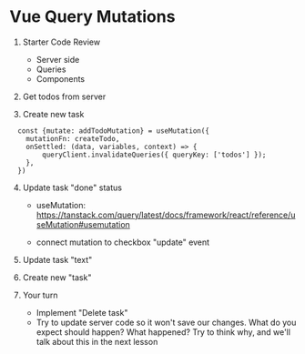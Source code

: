 # Vue Query Mutations

1. Starter Code Review
    - Server side
    - Queries
    - Components

2. Get todos from server

3. Create new task

```
  const {mutate: addTodoMutation} = useMutation({
    mutationFn: createTodo,
    onSettled: (data, variables, context) => {
        queryClient.invalidateQueries({ queryKey: ['todos'] });
    },
  })
```

4. Update task "done" status
    - useMutation: https://tanstack.com/query/latest/docs/framework/react/reference/useMutation#usemutation

    - connect mutation to checkbox "update" event

5. Update task "text"

6. Create new "task"

7. Your turn
    - Implement "Delete task"
    - Try to update server code so it won't save our changes.
      What do you expect should happen? What happened?
      Try to think why, and we'll talk about this in the next lesson
      